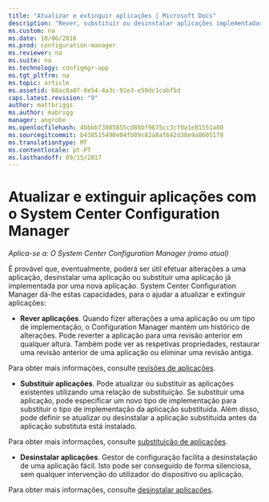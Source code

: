 ```yaml
---
title: "Atualizar e extinguir aplicações | Microsoft Docs"
description: "Rever, substituir ou desinstalar aplicações implementadas através do System Center Configuration Manager."
ms.custom: na
ms.date: 10/06/2016
ms.prod: configuration-manager
ms.reviewer: na
ms.suite: na
ms.technology: configmgr-app
ms.tgt_pltfrm: na
ms.topic: article
ms.assetid: 68ac8a07-8e54-4a3c-91e3-e50dc1cabf5d
caps.latest.revision: "9"
author: mattbriggs
ms.author: mabrigg
manager: angrobe
ms.openlocfilehash: 4bbbb73985855cd88bf9675cc3cf0a1e81551a80
ms.sourcegitcommit: b438515490e04fb09c82a8af642d38e9a0605178
ms.translationtype: MT
ms.contentlocale: pt-PT
ms.lasthandoff: 09/15/2017
---
```

# <a name="update-and-retire-applications-with-system-center-configuration-manager"></a>Atualizar e extinguir aplicações com o System Center Configuration Manager

*Aplica-se a: O System Center Configuration Manager (ramo atual)*


É provável que, eventualmente, poderá ser útil efetuar alterações a uma aplicação, desinstalar uma aplicação ou substituir uma aplicação já implementada por uma nova aplicação. System Center Configuration Manager dá-lhe estas capacidades, para o ajudar a atualizar e extinguir aplicações:  

-   **Rever aplicações**. Quando fizer alterações a uma aplicação ou um tipo de implementação, o Configuration Manager mantém um histórico de alterações. Pode reverter a aplicação para uma revisão anterior em qualquer altura. Também pode ver as respetivas propriedades, restaurar uma revisão anterior de uma aplicação ou eliminar uma revisão antiga.  

  Para obter mais informações, consulte [revisões de aplicações](revise-and-supersede-applications.md#application-revisions).  

-   **Substituir aplicações**. Pode atualizar ou substituir as aplicações existentes utilizando uma relação de substituição. Se substituir uma aplicação, pode especificar um novo tipo de implementação para substituir o tipo de implementação da aplicação substituída. Além disso, pode definir se atualizar ou desinstalar a aplicação substituída antes da aplicação substituta está instalado.  

  Para obter mais informações, consulte [substituição de aplicações](revise-and-supersede-applications.md#application-supersedence).  

-   **Desinstalar aplicações**. Gestor de configuração facilita a desinstalação de uma aplicação fácil. Isto pode ser conseguido de forma silenciosa, sem qualquer intervenção do utilizador do dispositivo ou aplicação.  

  Para obter mais informações, consulte [desinstalar aplicações](uninstall-applications.md).  

